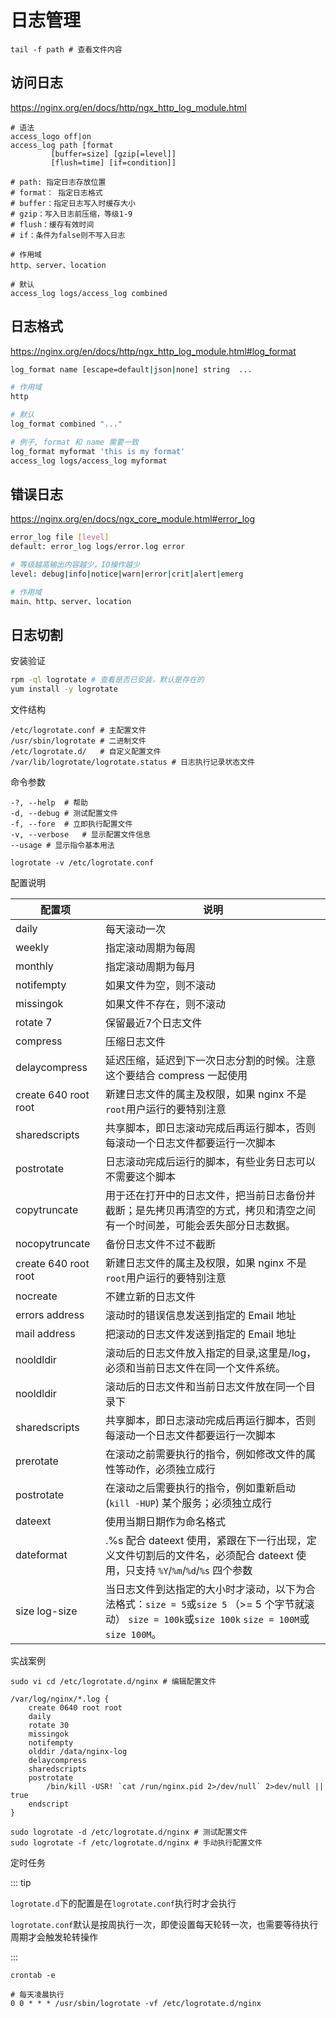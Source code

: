 # 日志管理



```shell
tail -f path # 查看文件内容
```

## 访问日志

https://nginx.org/en/docs/http/ngx_http_log_module.html

```shell
# 语法
access_logo off|on
access_log path [format 
	     [buffer=size] [gzip[=level]] 
	     [flush=time] [if=condition]]  

# path: 指定日志存放位置
# format： 指定日志格式
# buffer：指定日志写入时缓存大小
# gzip：写入日志前压缩，等级1-9
# flush：缓存有效时间
# if：条件为false则不写入日志

# 作用域
http、server、location

# 默认
access_log logs/access_log combined
```



## 日志格式

https://nginx.org/en/docs/http/ngx_http_log_module.html#log_format

```bash
log_format name [escape=default|json|none] string  ...

# 作用域
http

# 默认
log_format combined "..."

# 例子, format 和 name 需要一致
log_format myformat 'this is my format'
access_log logs/access_log myformat
```



## 错误日志

https://nginx.org/en/docs/ngx_core_module.html#error_log

```bash
error_log file [level]
default: error_log logs/error.log error

# 等级越高输出内容越少，IO操作越少
level: debug|info|notice|warn|error|crit|alert|emerg

# 作用域
main、http、server、location
```



## 日志切割

安装验证

```bash
rpm -ql logrotate # 查看是否已安装，默认是存在的
yum install -y logrotate
```

文件结构

```shell
/etc/logrotate.conf # 主配置文件
/usr/sbin/logrotate # 二进制文件
/etc/logrotate.d/   # 自定义配置文件
/var/lib/logrotate/logrotate.status # 日志执行记录状态文件
```

命令参数

```shell
-?, --help	# 帮助
-d, --debug	# 测试配置文件
-f, --fore	# 立即执行配置文件
-v, --verbose	# 显示配置文件信息
--usage	# 显示指令基本用法
```

```shell
logrotate -v /etc/logrotate.conf
```

配置说明

| 配置项               | 说明                                                         |
| -------------------- | ------------------------------------------------------------ |
| daily                | 每天滚动一次                                                 |
| weekly               | 指定滚动周期为每周                                           |
| monthly              | 指定滚动周期为每月                                           |
| notifempty           | 如果文件为空，则不滚动                                       |
| missingok            | 如果文件不存在，则不滚动                                     |
| rotate 7             | 保留最近7个日志文件                                          |
| compress             | 压缩日志文件                                                 |
| delaycompress        | 延迟压缩，延迟到下一次日志分割的时候。注意这个要结合 compress 一起使用 |
| create 640 root root | 新建日志文件的属主及权限，如果 nginx 不是`root`用户运行的要特别注意 |
| sharedscripts        | 共享脚本，即日志滚动完成后再运行脚本，否则每滚动一个日志文件都要运行一次脚本 |
| postrotate           | 日志滚动完成后运行的脚本，有些业务日志可以不需要这个脚本     |
| copytruncate         | 用于还在打开中的日志文件，把当前日志备份并截断；是先拷贝再清空的方式，拷贝和清空之间有一个时间差，可能会丢失部分日志数据。 |
| nocopytruncate       | 备份日志文件不过不截断                                       |
| create 640 root root | 新建日志文件的属主及权限，如果 nginx 不是`root`用户运行的要特别注意 |
| nocreate             | 不建立新的日志文件                                           |
| errors address       | 滚动时的错误信息发送到指定的 Email 地址                      |
| mail address         | 把滚动的日志文件发送到指定的 Email 地址                      |
| nooldldir            | 滚动后的日志文件放入指定的目录,这里是/log，必须和当前日志文件在同一个文件系统。 |
| nooldldir            | 滚动后的日志文件和当前日志文件放在同一个目录下               |
| sharedscripts        | 共享脚本，即日志滚动完成后再运行脚本，否则每滚动一个日志文件都要运行一次脚本 |
| prerotate            | 在滚动之前需要执行的指令，例如修改文件的属性等动作，必须独立成行 |
| postrotate           | 在滚动之后需要执行的指令，例如重新启动 (`kill -HUP`) 某个服务；必须独立成行 |
| dateext              | 使用当期日期作为命名格式                                     |
| dateformat           | .%s 配合 dateext 使用，紧跟在下一行出现，定义文件切割后的文件名，必须配合 dateext 使用，只支持 `%Y`/`%m`/`%d`/`%s` 四个参数 |
| size log-size        | 当日志文件到达指定的大小时才滚动，以下为合法格式：`size = 5`或`size 5` （>= 5 个字节就滚动） `size = 100k`或`size 100k` `size = 100M`或`size 100M`。 |

实战案例

```shell
sudo vi cd /etc/logrotate.d/nginx # 编辑配置文件
```

```shell
/var/log/nginx/*.log {
	create 0640 root root 
	daily
	rotate 30
	missingok
	notifempty
	olddir /data/nginx-log
	delaycompress
	sharedscripts
	postrotate
		/bin/kill -USR! `cat /run/nginx.pid 2>/dev/null` 2>dev/null || true
	endscript
}
```

```shell
sudo logrotate -d /etc/logrotate.d/nginx # 测试配置文件
sudo logrotate -f /etc/logrotate.d/nginx # 手动执行配置文件
```



定时任务

::: tip 

`logrotate.d`下的配置是在`logrotate.conf`执行时才会执行

`logrotate.conf`默认是按周执行一次，即使设置每天轮转一次，也需要等待执行周期才会触发轮转操作

:::

```shell
crontab -e

# 每天凌晨执行
0 0 * * * /usr/sbin/logrotate -vf /etc/logrotate.d/nginx
```

